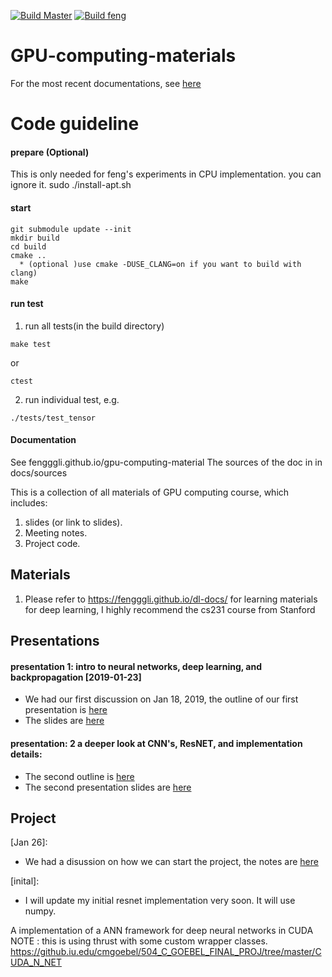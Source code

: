 [![Build Master](https://travis-ci.com/fengggli/gpu-computing-materials.svg?token=21ngWpDjfcY4FxnxdNnA&branch=master)](https://travis-ci.com/fengggli/gpu-computing-materials)
[![Build feng](https://travis-ci.com/fengggli/gpu-computing-materials.svg?token=21ngWpDjfcY4FxnxdNnA&branch=feng)](https://travis-ci.com/fengggli/gpu-computing-materials)

# GPU-computing-materials

For the most recent documentations, see [here](https://fengggli.github.io/gpu-computing-materials)

# Code guideline

#### prepare (Optional)
This is only needed for feng's experiments in CPU implementation. you can ignore it.
sudo ./install-apt.sh

#### start
```
git submodule update --init
mkdir build
cd build
cmake .. 
  * (optional )use cmake -DUSE_CLANG=on if you want to build with clang)
make
```

#### run test
1. run all tests(in the build directory)
```
make test
```
or
```
ctest
```

2. run individual test, e.g.
```
./tests/test_tensor
```
#### Documentation
See fengggli.github.io/gpu-computing-material
The sources of the doc in in docs/sources


This is a collection of all materials of GPU computing course, which includes:
1. slides (or link to slides).
2. Meeting notes.
3. Project code.

## Materials
1. Please refer to https://fengggli.github.io/dl-docs/ for learning materials for deep learning, I highly recommend the cs231 course from Stanford


## Presentations

#### presentation 1: intro to neural networks, deep learning, and backpropagation [2019-01-23]
* We had our first discussion on Jan 18, 2019, the outline of our first presentation is [here](/docs/presentation_1_outline.md)
* The slides are [here](https://docs.google.com/presentation/d/1mgcXAEhjIjccVH5eulKZUPSqueVNh7CkPg7BI5vt2kY/edit?usp=sharing)

#### presentation: 2 a deeper look at CNN's, ResNET, and implementation details:
* The second outline is [here](/docs/presentation_2_outline.md)
* The second presentation slides are [here](https://docs.google.com/presentation/d/1VNbwYfTrXLckYPZ6NOP41DlI_jujuesP1d6dcbzoBz4/edit?usp=sharing)

## Project

[Jan 26]: 
* We had a disussion on how we can start the project, the notes are [here](/docs/project_discuss_1.md)

[inital]:
* I will update my initial resnet implementation very soon. It will use numpy.

A implementation of a ANN framework for deep neural networks in CUDA
NOTE : this is using thrust with some custom wrapper classes. 
https://github.iu.edu/cmgoebel/504_C_GOEBEL_FINAL_PROJ/tree/master/CUDA_N_NET
